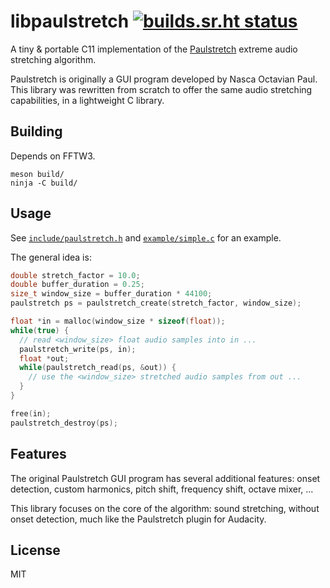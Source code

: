 # libpaulstretch [![builds.sr.ht status](https://builds.sr.ht/~delthas/libpaulstretch.svg)](https://builds.sr.ht/~delthas/libpaulstretch)

A tiny & portable C11 implementation of the [Paulstretch](https://github.com/paulnasca/paulstretch_cpp) extreme audio stretching algorithm.

Paulstretch is originally a GUI program developed by Nasca Octavian Paul. This library was rewritten from scratch to offer the same audio stretching capabilities, in a lightweight C library.

## Building

Depends on FFTW3.

```
meson build/
ninja -C build/
```

## Usage

See [`include/paulstretch.h`](include/paulstretch.h) and [`example/simple.c`](examples/simple.c) for an example.

The general idea is:
```c
double stretch_factor = 10.0;
double buffer_duration = 0.25;
size_t window_size = buffer_duration * 44100;
paulstretch ps = paulstretch_create(stretch_factor, window_size);

float *in = malloc(window_size * sizeof(float));
while(true) {
  // read <window_size> float audio samples into in ...
  paulstretch_write(ps, in);
  float *out;
  while(paulstretch_read(ps, &out)) {
    // use the <window_size> stretched audio samples from out ...
  }
}

free(in);
paulstretch_destroy(ps);
```

## Features

The original Paulstretch GUI program has several additional features: onset detection, custom harmonics, pitch shift, frequency shift, octave mixer, ...

This library focuses on the core of the algorithm: sound stretching, without onset detection, much like the Paulstretch plugin for Audacity.

## License

MIT

